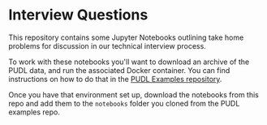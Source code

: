 # Interview Questions
This repository contains some Jupyter Notebooks outlining take home problems for discussion in our technical interview process.

To work with these notebooks you'll want to download an archive of the PUDL data, and run the associated Docker container. You can find instructions on how to do that in the [PUDL Examples repository](https://github.com/catalyst-cooperative/pudl-examples).

Once you have that environment set up, download the notebooks from this repo and add them to the `notebooks` folder you cloned from the PUDL examples repo.
